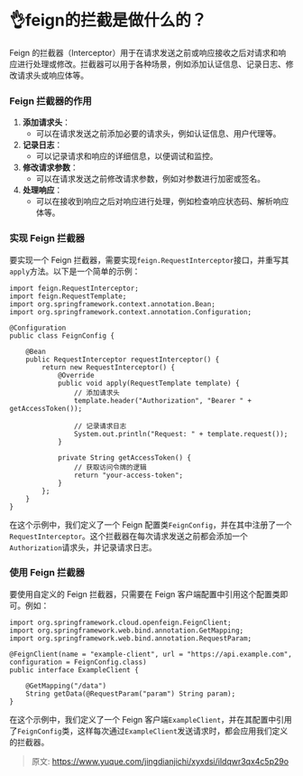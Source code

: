 # 👌feign的拦截是做什么的？

Feign 的拦截器（Interceptor）用于在请求发送之前或响应接收之后对请求和响应进行处理或修改。拦截器可以用于各种场景，例如添加认证信息、记录日志、修改请求头或响应体等。

### Feign 拦截器的作用
1. **添加请求头**：
    - 可以在请求发送之前添加必要的请求头，例如认证信息、用户代理等。
2. **记录日志**：
    - 可以记录请求和响应的详细信息，以便调试和监控。
3. **修改请求参数**：
    - 可以在请求发送之前修改请求参数，例如对参数进行加密或签名。
4. **处理响应**：
    - 可以在接收到响应之后对响应进行处理，例如检查响应状态码、解析响应体等。

### 实现 Feign 拦截器
要实现一个 Feign 拦截器，需要实现`feign.RequestInterceptor`接口，并重写其`apply`方法。以下是一个简单的示例：

```plain
import feign.RequestInterceptor;
import feign.RequestTemplate;
import org.springframework.context.annotation.Bean;
import org.springframework.context.annotation.Configuration;

@Configuration
public class FeignConfig {

    @Bean
    public RequestInterceptor requestInterceptor() {
        return new RequestInterceptor() {
            @Override
            public void apply(RequestTemplate template) {
                // 添加请求头
                template.header("Authorization", "Bearer " + getAccessToken());

                // 记录请求日志
                System.out.println("Request: " + template.request());
            }

            private String getAccessToken() {
                // 获取访问令牌的逻辑
                return "your-access-token";
            }
        };
    }
}
```

在这个示例中，我们定义了一个 Feign 配置类`FeignConfig`，并在其中注册了一个`RequestInterceptor`。这个拦截器在每次请求发送之前都会添加一个`Authorization`请求头，并记录请求日志。

### 使用 Feign 拦截器
要使用自定义的 Feign 拦截器，只需要在 Feign 客户端配置中引用这个配置类即可。例如：

```plain
import org.springframework.cloud.openfeign.FeignClient;
import org.springframework.web.bind.annotation.GetMapping;
import org.springframework.web.bind.annotation.RequestParam;

@FeignClient(name = "example-client", url = "https://api.example.com", configuration = FeignConfig.class)
public interface ExampleClient {

    @GetMapping("/data")
    String getData(@RequestParam("param") String param);
}
```

在这个示例中，我们定义了一个 Feign 客户端`ExampleClient`，并在其配置中引用了`FeignConfig`类，这样每次通过`ExampleClient`发送请求时，都会应用我们定义的拦截器。



> 原文: <https://www.yuque.com/jingdianjichi/xyxdsi/ildqwr3qx4c5p29o>